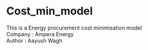 # Cost_min_model
This is a Energy procurement cost minimisation model 
<br>
Company : Ampera Energy
<br>
Author : Aayush Wagh
